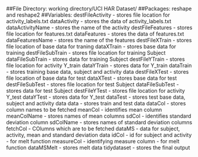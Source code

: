 
##File Directory: 
working directory/UCI HAR Dataset/
##Packages: 
reshape and reshape2
##Variables:
destFileActivity - stores file location for activity_labels.txt
dataActivity - stores the data of activity_labels.txt
dataActivityName - stores the name of the activity
destFileFeatures - stores file location for features.txt
dataFeatures - stores the data of features.txt
dataFeaturesName - stores the name of the features
destFileXTrain - stores file location of base data for traning
dataXTrain - stores base data for training
destFileSubTrain - stores file location for training Subject 
dataFileSubTrain - stores data for training Subject 
destFileYTrain - stores file location for activity Y_train
dataYTrain - stores data for Y_train
dataTrain - stores training base data, subject and activity data
destFileXTest - stores file location of base data for test
dataXTest - stores base data for test
destFileSubTest - stores file location for test Subject 
dataFileSubTest - stores data for test Subject 
destFileYTest - stores file location for activity Y_test
dataYTest - stores data for Y_test
dataTest - stores test base data, subject and activity data
data - stores train and test data
dataCol - stores column names to be fetched
meanCol - identifies mean column
meanColName - stores names of mean columns
sdCol - identifies standard deviation column
sdColName - stores names of standard deviation columns
fetchCol - COlumns which are to be fetched
dataMS - data for subject, activity, mean and standard deviation data
idCol - id for subject and activity - for melt function
measureCol - identifying measure column - for melt function
dataMSMelt - stores melt data
tidydataset - stores the final output



